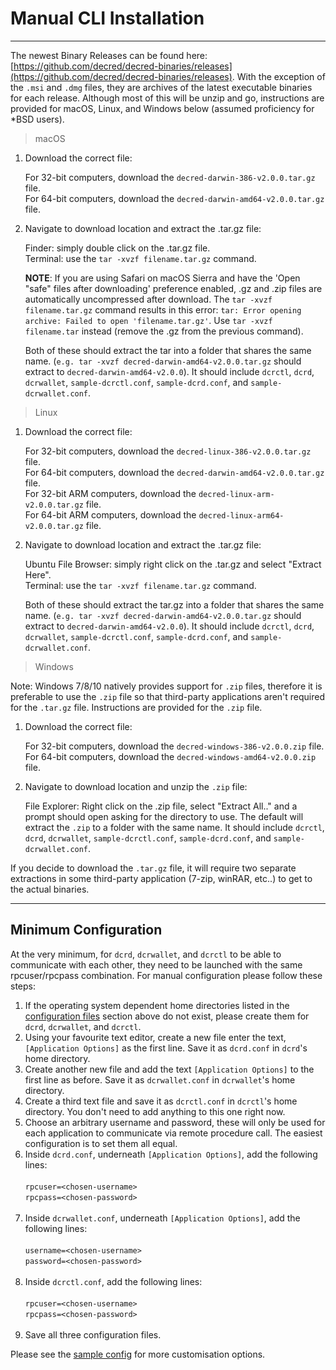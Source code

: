 # Manual CLI Installation 

---

The newest Binary Releases can be found here: [https://github.com/decred/decred-binaries/releases](https://github.com/decred/decred-binaries/releases). With the exception of the `.msi` and `.dmg` files, they are archives of the latest executable binaries for each release. Although most of this will be unzip and go, instructions are provided for macOS, Linux, and Windows below (assumed proficiency for *BSD users).

> macOS

1. Download the correct file:

    For 32-bit computers, download the `decred-darwin-386-v2.0.0.tar.gz` file. <br />
    For 64-bit computers, download the `decred-darwin-amd64-v2.0.0.tar.gz` file.

2. Navigate to download location and extract the .tar.gz file:

    Finder: simply double click on the .tar.gz file. <br />
    Terminal: use the `tar -xvzf filename.tar.gz` command. 

    **NOTE**: If you are using Safari on macOS Sierra and have the 'Open "safe" files after downloading' preference enabled, .gz and .zip files are automatically uncompressed after download. The `tar -xvzf filename.tar.gz` command results in this error: `tar: Error opening archive: Failed to open 'filename.tar.gz'`. Use `tar -xvzf filename.tar` instead (remove the .gz from the previous command).
    
    Both of these should extract the tar into a folder that shares the same name. (`e.g. tar -xvzf decred-darwin-amd64-v2.0.0.tar.gz` should extract to `decred-darwin-amd64-v2.0.0`). It should include `dcrctl`, `dcrd`, `dcrwallet`, `sample-dcrctl.conf`, `sample-dcrd.conf`, and `sample-dcrwallet.conf`.


> Linux

1. Download the correct file:

    For 32-bit computers, download the `decred-linux-386-v2.0.0.tar.gz` file. <br />
    For 64-bit computers, download the `decred-darwin-amd64-v2.0.0.tar.gz` file. <br />
    For 32-bit ARM computers, download the `decred-linux-arm-v2.0.0.tar.gz` file. <br />
    For 64-bit ARM computers, download the `decred-linux-arm64-v2.0.0.tar.gz` file.

2. Navigate to download location and extract the .tar.gz file:

    Ubuntu File Browser: simply right click on the .tar.gz and select "Extract Here". <br />
    Terminal: use the `tar -xvzf filename.tar.gz` command. 
    
    Both of these should extract the tar.gz into a folder that shares the same name. (`e.g. tar -xvzf decred-darwin-amd64-v2.0.0.tar.gz` should extract to `decred-darwin-amd64-v2.0.0`). It should include `dcrctl`, `dcrd`, `dcrwallet`, `sample-dcrctl.conf`, `sample-dcrd.conf`, and `sample-dcrwallet.conf`.

> Windows

Note: Windows 7/8/10 natively provides support for `.zip` files, therefore it is preferable to use the `.zip` file so that third-party applications aren't required for the `.tar.gz` file. Instructions are provided for the `.zip` file.

1. Download the correct file:

    For 32-bit computers, download the `decred-windows-386-v2.0.0.zip` file. <br />
    For 64-bit computers, download the `decred-windows-amd64-v2.0.0.zip` file.

2. Navigate to download location and unzip the `.zip` file:

    File Explorer: Right click on the .zip file, select "Extract All.." and a prompt should open asking for the directory to use. The default will extract the `.zip` to a folder with the same name. It should include `dcrctl`, `dcrd`, `dcrwallet`, `sample-dcrctl.conf`, `sample-dcrd.conf`, and `sample-dcrwallet.conf`.

If you decide to download the `.tar.gz` file, it will require two separate extractions in some third-party application (7-zip, winRAR, etc..) to get to the actual binaries.

---

## Minimum Configuration

At the very minimum, for `dcrd`, `dcrwallet`, and `dcrctl` to be able to communicate with each other, they need to be launched with the same rpcuser/rpcpass combination. For manual configuration please follow these steps:

1. If the operating system dependent home directories listed in the [configuration files](#configuration-file-locations) section above do not exist, please create them for `dcrd`, `dcrwallet`, and `dcrctl`.
2. Using your favourite text editor, create a new file enter the text, `[Application Options]` as the first line. Save it as `dcrd.conf` in `dcrd`'s home directory.
3. Create another new file and add the text `[Application Options]` to the first line as before. Save it as `dcrwallet.conf` in `dcrwallet`'s home directory.
4. Create a third text file and save it as `dcrctl.conf` in `dcrctl`'s home directory. You don't need to add anything to this one right now.
5. Choose an arbitrary username and password, these will only be used for each application to communicate via remote procedure call. The easiest configuration is to set them all equal.
6. Inside `dcrd.conf`, underneath `[Application Options]`, add the following lines:<br /><br />
        `rpcuser=<chosen-username>`<br />
        `rpcpass=<chosen-password>`<br /><br />
7. Inside `dcrwallet.conf`, underneath `[Application Options]`, add the following lines:<br /><br />
        `username=<chosen-username>`<br />
        `password=<chosen-password>`<br /><br />
8. Inside `dcrctl.conf`, add the following lines:<br /><br />
        `rpcuser=<chosen-username>`<br />
        `rpcpass=<chosen-password>`<br /><br />
9. Save all three configuration files.

Please see the [sample config](https://github.com/decred/dcrd/blob/master/sampleconfig/sampleconfig.go#L8-L352) for more customisation options.